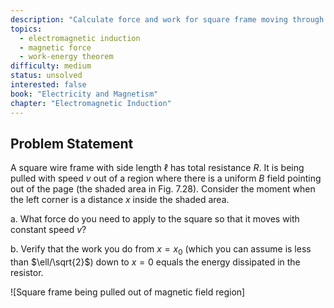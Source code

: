 ```yaml
---
description: "Calculate force and work for square frame moving through magnetic field"
topics:
  - electromagnetic induction
  - magnetic force
  - work-energy theorem
difficulty: medium
status: unsolved
interested: false
book: "Electricity and Magnetism"
chapter: "Electromagnetic Induction"
---
```


## Problem Statement
A square wire frame with side length $\ell$ has total resistance $R$. It is being pulled with speed $v$ out of a region where there is a uniform $B$ field pointing out of the page (the shaded area in Fig. 7.28). Consider the moment when the left corner is a distance $x$ inside the shaded area.

a. What force do you need to apply to the square so that it moves with constant speed $v$?

b. Verify that the work you do from $x = x_0$ (which you can assume is less than $\ell/\sqrt{2}$) down to $x = 0$ equals the energy dissipated in the resistor.

![Square frame being pulled out of magnetic field region]